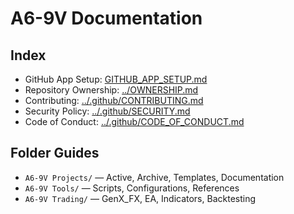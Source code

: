 # A6-9V Documentation

## Index
- GitHub App Setup: [GITHUB_APP_SETUP.md](GITHUB_APP_SETUP.md)
- Repository Ownership: [../OWNERSHIP.md](../OWNERSHIP.md)
- Contributing: [../.github/CONTRIBUTING.md](../.github/CONTRIBUTING.md)
- Security Policy: [../.github/SECURITY.md](../.github/SECURITY.md)
- Code of Conduct: [../.github/CODE_OF_CONDUCT.md](../.github/CODE_OF_CONDUCT.md)

## Folder Guides
- `A6-9V Projects/` — Active, Archive, Templates, Documentation
- `A6-9V Tools/` — Scripts, Configurations, References
- `A6-9V Trading/` — GenX_FX, EA, Indicators, Backtesting


